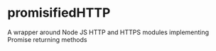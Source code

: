 # promisifiedHTTP
A wrapper around Node JS HTTP and HTTPS modules implementing Promise returning methods 
